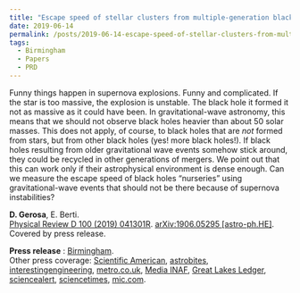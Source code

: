 ```yaml
---
title: "Escape speed of stellar clusters from multiple-generation black-hole mergers in the upper mass gap"
date: 2019-06-14
permalink: /posts/2019-06-14-escape-speed-of-stellar-clusters-from-multiple-generation-black-hole-mergers-in-the-upper-mass-gap
tags:
  - Birmingham
  - Papers
  - PRD
---
```


Funny things happen in supernova explosions. Funny and complicated. If the star is too massive, the explosion is unstable. The black hole it formed it not as massive as it could have been. In gravitational-wave astronomy, this means that we should not observe black holes heavier than about 50 solar masses. This does not apply, of course, to black holes that are _not_ formed from stars, but from other black holes (yes! more black holes!). If black holes resulting from older gravitational wave events somehow stick around, they could be recycled in other generations of mergers. We point out that this can work only if their astrophysical environment is dense enough. Can we measure the escape speed of black holes “nurseries” using gravitational-wave events that should not be there because of supernova instabilities?


**D. Gerosa**, E. Berti.\
[Physical Review D 100 (2019) 041301R](https://journals.aps.org/prd/abstract/10.1103/PhysRevD.100.041301). [arXiv:1906.05295 [astro-ph.HE]](https://arxiv.org/abs/1906.05295).\
Covered by press release.

**Press release** : [Birmingham](<https://www.birmingham.ac.uk/news/latest/2019/08/where-in-the-universe-can-you-find-a-black-hole-nursery.aspx>).  
Other press coverage: [Scientific American](<https://www.scientificamerican.com/article/black-hole-factories-may-hide-at-cores-of-giant-galaxies/>), [astrobites](<https://astrobites.org/2020/11/03/bh-escape-speed/>), [interestingengineering](<https://interestingengineering.com/scientists-have-developed-a-new-way-to-know-where-heavy-black-holes-come-from>), [metro.co.uk](<https://metro.co.uk/2019/08/08/black-holes-may-grow-babies-ravenous-monsters-inside-cosmic-nurseries-scientists-claim-10538198/>), [Media INAF](<https://www.media.inaf.it/2019/08/08/buchi-neri-gerosa/>), [Great Lakes Ledger](<https://greatlakesledger.com/2019/08/18/new-research-might-help-scientists-locate-upcoming-black-holes/>), [sciencealert](<https://www.sciencealert.com/new-cosmic-model-helps-astronomers-hunt-for-black-hole-nurseries>), [sciencetimes](<https://www.sciencetimes.com/articles/23637/20190821/black-hole-detection-technology-help.htm>), [mic.com](<https://www.mic.com/p/so-called-factories-at-the-center-of-galaxies-could-be-pumping-out-black-holes-19428420>).